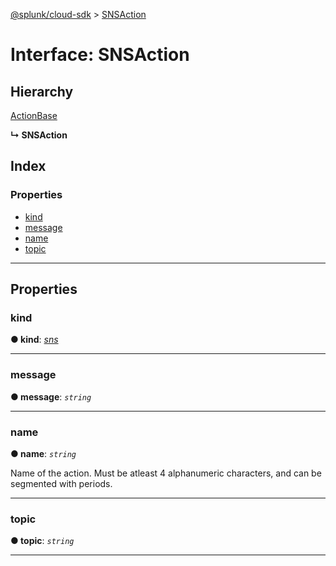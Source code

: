 [@splunk/cloud-sdk](../README.md) > [SNSAction](../interfaces/snsaction.md)

# Interface: SNSAction

## Hierarchy

 [ActionBase](actionbase.md)

**↳ SNSAction**

## Index

### Properties

* [kind](snsaction.md#kind)
* [message](snsaction.md#message)
* [name](snsaction.md#name)
* [topic](snsaction.md#topic)

---

## Properties

<a id="kind"></a>

###  kind

**● kind**: *[sns](../enums/actionkind.md#sns)*

___
<a id="message"></a>

###  message

**● message**: *`string`*

___
<a id="name"></a>

###  name

**● name**: *`string`*

Name of the action. Must be atleast 4 alphanumeric characters, and can be segmented with periods.

___
<a id="topic"></a>

###  topic

**● topic**: *`string`*

___

